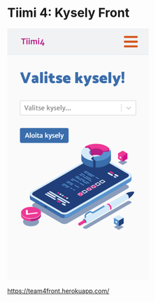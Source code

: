 # Tiimi 4: Kysely Front

![Mobile screen](img/mobile-screen.png?raw=true "Mobile screen")

https://team4front.herokuapp.com/
